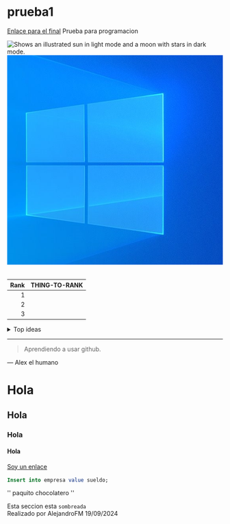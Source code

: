 # prueba1
<a href=#uno >Enlace para el final</a>
Prueba para programacion <br>

<picture>
  <source media="(prefers-color-scheme: dark)" srcset="https://user-images.githubusercontent.com/25423296/163456776-7f95b81a-f1ed-45f7-b7ab-8fa810d529fa.png">
  <source media="(prefers-color-scheme: light)" srcset="https://user-images.githubusercontent.com/25423296/163456779-a8556205-d0a5-45e2-ac17-42d089e3c3f8.png">
  <img alt="Shows an illustrated sun in light mode and a moon with stars in dark mode." src="https://user-images.githubusercontent.com/25423296/163456779-a8556205-d0a5-45e2-ac17-42d089e3c3f8.png">
</picture>
<img src=Captura.PNG>

<br>
<br>


| Rank | THING-TO-RANK |
|-----:|---------------|
|     1|               |
|     2|               |
|     3|               |




<details>
<summary>Top ideas</summary>

| Rank | Languages |
|-----:|-----------|
|     1| Hacerse rico|
|     2| Comprar acciones    |
|     3| Respirar      |

</details>



---
> Aprendiendo a usar github.

— Alex el humano


<!-- TO DO: add more details about me later -->

# Hola
## Hola
### Hola
#### Hola


<a href=https://github.com/AlejandroFernMo/WebInteriorismo target=_blank> Soy un enlace </a>

```sql
Insert into empresa value sueldo;

```



'' paquito chocolatero ''

Esta seccion esta `sombreada`
<br id = uno>
Realizado por AlejandroFM 19/09/2024
